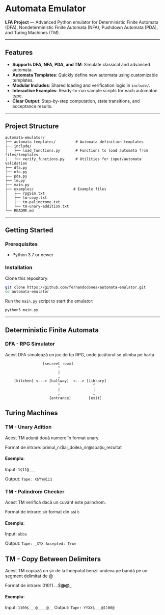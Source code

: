 # Automata Emulator

**LFA Project** — Advanced Python emulator for 
Deterministic Finite Automata (DFA), Nondeterministic Finite Automata (NFA), Pushdown Automata (PDA), and Turing Machines (TM).

---

## Features

- **Supports DFA, NFA, PDA, and TM**: Simulate classical and advanced automata.
- **Automata Templates**: Quickly define new automata using customizable templates.
- **Modular Includes**: Shared loading and verification logic in `include/`.
- **Interactive Examples**: Ready-to-run sample scripts for each automaton type.
- **Clear Output**: Step-by-step computation, state transitions, and acceptance results.

---

## Project Structure

```
automata-emulator/
├── automata templates/         # Automata definition templates
├── include/
│   ├── load_functions.py       # Functions to load automata from files/templates
│   └── verify_functions.py     # Utilities for input/automata validation
├── dfa.py                     
├── nfa.py                     
├── pda.py                     
├── tm.py                      
├── main.py                    
├── examples/                  # Example files
│   ├── rpgSim.txt
│   ├── tm-copy.txt
│   ├── tm-palindrome.txt
│   └── tm-unary-addition.txt
└── README.md
```


---

## Getting Started

### Prerequisites

- Python 3.7 or newer

### Installation

Clone this repository:
```bash
git clone https://github.com/fernandodonea/automata-emulator.git
cd automata-emulator
```
Run the `main.py` script to start the emulator:
```bash
python3 main.py
```
---

## Deterministic Finite Automata 
### DFA - RPG Simulator
Acest DFA simulează un joc de tip RPG, unde jucătorul se plimba pe harta.

```
                 [secreet room]
                        ^
                        |
                        ⌄
    [kitchen] <---> [hallway]  <---> [Library]
                        ^               ^
                        |               |
                        ⌄               ⌄
                    [entrance]        [exit]

```

## Turing Machines

### TM - Unary Adition
Acest TM adună două numere în format unary.

Format de intrare:
primul_nr$al_doilea_nr@spațiu_rezultat

#### Exemplu:
Input:
    ```
    1$11@___
    ```

Output:
    ```
    Tape: X$YY@111
    ```
### TM - Palindrom Checker
Acest TM verifică dacă un cuvânt este palindrom.

Format de intrare:
sir format din `a`si `b`

#### Exemplu:
Input:
    ```
    abba
    ```

Output:
    ```
    Tape: _XYX
    Accepted: True
    ```


## TM - Copy Between Delimiters

Acest TM copiază un șir de la începutul benzii undeva pe bandă pe un segment delimitat de @

Format de intrare:
01011….$____@______@___

#### Exemplu:
Input:
    ```
    1100$___@____@__
    ```
Output:
    ```
    Tape: YYXX$___@1100@
    ```




